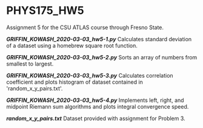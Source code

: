 # PHYS175_HW5
Assignment 5 for the CSU ATLAS course through Fresno State.

_____GRIFFIN_KOWASH_2020-03-03_hw5-1.py_____
Calculates standard deviation of a dataset using a homebrew square root function.

_____GRIFFIN_KOWASH_2020-03-03_hw5-2.py_____
Sorts an array of numbers from smallest to largest.

_____GRIFFIN_KOWASH_2020-03-03_hw5-3.py_____
Calculates correlation coefficient and plots histogram of dataset contained in 'random_x_y_pairs.txt'.

_____GRIFFIN_KOWASH_2020-03-03_hw5-4.py_____
Implements left, right, and midpoint Riemann sum algorithms and plots integral convergence speed.

_____random_x_y_pairs.txt_____
Dataset provided with assignment for Problem 3.

